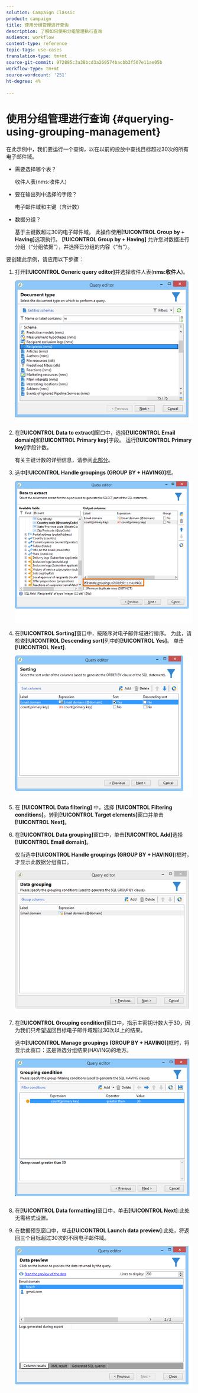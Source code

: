 ```yaml
---
solution: Campaign Classic
product: campaign
title: 使用分组管理进行查询
description: 了解如何使用分组管理执行查询
audience: workflow
content-type: reference
topic-tags: use-cases
translation-type: tm+mt
source-git-commit: 972885c3a38bcd3a260574bacbb3f507e11ae05b
workflow-type: tm+mt
source-wordcount: '251'
ht-degree: 4%

---
```



# 使用分组管理进行查询 {#querying-using-grouping-management}

在此示例中，我们要运行一个查询，以在以前的投放中查找目标超过30次的所有电子邮件域。

* 需要选择哪个表？

   收件人表(nms:收件人)

* 要在输出列中选择的字段？

   电子邮件域和主键（含计数）

* 数据分组？

   基于主键数超过30的电子邮件域。 此操作使用&#x200B;**[!UICONTROL Group by + Having]**&#x200B;选项执行。 **[!UICONTROL Group by + Having]** 允许您对数据进行分组（“分组依据”），并选择已分组的内容（“有”）。

要创建此示例，请应用以下步骤：

1. 打开&#x200B;**[!UICONTROL Generic query editor]**&#x200B;并选择收件人表(**nms:收件人**)。

   ![](assets/query_editor_02.png)

1. 在&#x200B;**[!UICONTROL Data to extract]**&#x200B;窗口中，选择&#x200B;**[!UICONTROL Email domain]**&#x200B;和&#x200B;**[!UICONTROL Primary key]**&#x200B;字段。 运行&#x200B;**[!UICONTROL Primary key]**&#x200B;字段计数。

   有关主键计数的详细信息，请参阅[此部分](../../platform/using/defining-filter-conditions.md#building-expressions)。

1. 选中&#x200B;**[!UICONTROL Handle groupings (GROUP BY + HAVING)]**&#x200B;框。

   ![](assets/query_editor_nveau_29.png)

1. 在&#x200B;**[!UICONTROL Sorting]**&#x200B;窗口中，按降序对电子邮件域进行排序。 为此，请检查&#x200B;**[!UICONTROL Descending sort]**&#x200B;列中的&#x200B;**[!UICONTROL Yes]**。 单击 **[!UICONTROL Next]**.

   ![](assets/query_editor_nveau_70.png)

1. 在 **[!UICONTROL Data filtering]** 中，选择 **[!UICONTROL Filtering conditions]**。转到&#x200B;**[!UICONTROL Target elements]**&#x200B;窗口并单击&#x200B;**[!UICONTROL Next]**。
1. 在&#x200B;**[!UICONTROL Data grouping]**&#x200B;窗口中，单击&#x200B;**[!UICONTROL Add]**&#x200B;选择&#x200B;**[!UICONTROL Email domain]**。

   仅当选中&#x200B;**[!UICONTROL Handle groupings (GROUP BY + HAVING]**)框时，才显示此数据分组窗口。

   ![](assets/query_editor_blocklist_04.png)

1. 在&#x200B;**[!UICONTROL Grouping condition]**&#x200B;窗口中，指示主密钥计数大于30，因为我们只希望返回目标电子邮件域超过30次以上的结果。

   选中&#x200B;**[!UICONTROL Manage groupings (GROUP BY + HAVING)]**&#x200B;框时，将显示此窗口：这是筛选分组结果(HAVING)的地方。

   ![](assets/query_editor_blocklist_05.png)

1. 在&#x200B;**[!UICONTROL Data formatting]**&#x200B;窗口中，单击&#x200B;**[!UICONTROL Next]**:此处无需格式设置。
1. 在数据预览窗口中，单击&#x200B;**[!UICONTROL Launch data preview]**:此处，将返回三个目标超过30次的不同电子邮件域。

   ![](assets/query_editor_blocklist_06.png)
